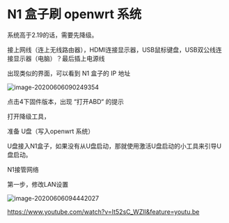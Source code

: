 # N1 盒子刷 openwrt 系统





系统高于2.19的话，需要先降级。

接上网线（连上无线路由器），HDMI连接显示器，USB鼠标键盘，USB双公线连接显示器（电脑）？最后插上电源线

出现类似的界面，可以看到 N1 盒子的 IP 地址

![image-20200606090249354](C:\Users\Paul\AppData\Roaming\Typora\typora-user-images\image-20200606090249354.png)

点击4下固件版本，出现 “打开ABD“ 的提示



打开降级工具，



准备 U盘（写入openwrt 系统）

U盘接入N1盒子，如果没有从U盘启动，那就使用激活U盘启动的小工具来引导U盘启动。





N1接管网络

第一步，修改LAN设置

![image-20200606094442027](C:\Users\Paul\AppData\Roaming\Typora\typora-user-images\image-20200606094442027.png)

https://www.youtube.com/watch?v=It52sC_WZlI&feature=youtu.be

